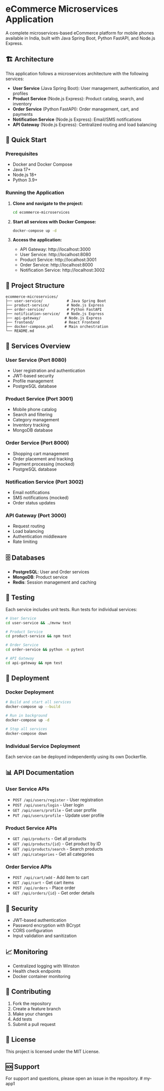 # eCommerce Microservices Application

A complete microservices-based eCommerce platform for mobile phones available in India, built with Java Spring Boot, Python FastAPI, and Node.js Express.

## 🏗️ Architecture

This application follows a microservices architecture with the following services:

- **User Service** (Java Spring Boot): User management, authentication, and profiles
- **Product Service** (Node.js Express): Product catalog, search, and inventory
- **Order Service** (Python FastAPI): Order management, cart, and payments
- **Notification Service** (Node.js Express): Email/SMS notifications
- **API Gateway** (Node.js Express): Centralized routing and load balancing

## 🚀 Quick Start

### Prerequisites
- Docker and Docker Compose
- Java 17+
- Node.js 18+
- Python 3.9+

### Running the Application

1. **Clone and navigate to the project:**
   ```bash
   cd ecommerce-microservices
   ```

2. **Start all services with Docker Compose:**
   ```bash
   docker-compose up -d
   ```

3. **Access the application:**
   - API Gateway: http://localhost:3000
   - User Service: http://localhost:8080
   - Product Service: http://localhost:3001
   - Order Service: http://localhost:8000
   - Notification Service: http://localhost:3002

## 📁 Project Structure

```
ecommerce-microservices/
├── user-service/           # Java Spring Boot
├── product-service/        # Node.js Express
├── order-service/          # Python FastAPI
├── notification-service/   # Node.js Express
├── api-gateway/           # Node.js Express
├── frontend/              # React Frontend
├── docker-compose.yml     # Main orchestration
└── README.md
```

## 🔧 Services Overview

### User Service (Port 8080)
- User registration and authentication
- JWT-based security
- Profile management
- PostgreSQL database

### Product Service (Port 3001)
- Mobile phone catalog
- Search and filtering
- Category management
- Inventory tracking
- MongoDB database

### Order Service (Port 8000)
- Shopping cart management
- Order placement and tracking
- Payment processing (mocked)
- PostgreSQL database

### Notification Service (Port 3002)
- Email notifications
- SMS notifications (mocked)
- Order status updates

### API Gateway (Port 3000)
- Request routing
- Load balancing
- Authentication middleware
- Rate limiting

## 🗄️ Databases

- **PostgreSQL**: User and Order services
- **MongoDB**: Product service
- **Redis**: Session management and caching

## 🧪 Testing

Each service includes unit tests. Run tests for individual services:

```bash
# User Service
cd user-service && ./mvnw test

# Product Service
cd product-service && npm test

# Order Service
cd order-service && python -m pytest

# API Gateway
cd api-gateway && npm test
```

## 🚀 Deployment

### Docker Deployment
```bash
# Build and start all services
docker-compose up --build

# Run in background
docker-compose up -d

# Stop all services
docker-compose down
```

### Individual Service Deployment
Each service can be deployed independently using its own Dockerfile.

## 📊 API Documentation

### User Service APIs
- `POST /api/users/register` - User registration
- `POST /api/users/login` - User login
- `GET /api/users/profile` - Get user profile
- `PUT /api/users/profile` - Update user profile

### Product Service APIs
- `GET /api/products` - Get all products
- `GET /api/products/{id}` - Get product by ID
- `GET /api/products/search` - Search products
- `GET /api/categories` - Get all categories

### Order Service APIs
- `POST /api/cart/add` - Add item to cart
- `GET /api/cart` - Get cart items
- `POST /api/orders` - Place order
- `GET /api/orders/{id}` - Get order details

## 🔐 Security

- JWT-based authentication
- Password encryption with BCrypt
- CORS configuration
- Input validation and sanitization

## 📈 Monitoring

- Centralized logging with Winston
- Health check endpoints
- Docker container monitoring

## 🤝 Contributing

1. Fork the repository
2. Create a feature branch
3. Make your changes
4. Add tests
5. Submit a pull request

## 📄 License

This project is licensed under the MIT License.

## 🆘 Support

For support and questions, please open an issue in the repository. #   m y - a p p 1  
 